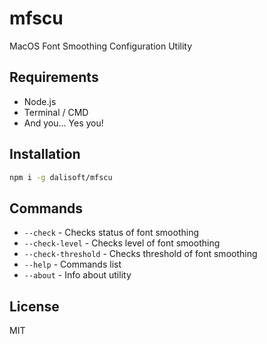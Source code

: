 # mfscu

MacOS Font Smoothing Configuration Utility

## Requirements

- Node.js
- Terminal / CMD
- And you... Yes you!

## Installation

```bash
npm i -g dalisoft/mfscu
```

## Commands

- `--check` - Checks status of font smoothing
- `--check-level` - Checks level of font smoothing
- `--check-threshold` - Checks threshold of font smoothing
- `--help` - Commands list
- `--about` - Info about utility

## License

MIT
